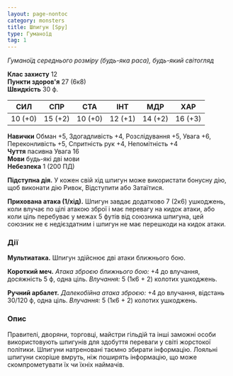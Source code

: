 ```yaml
---
layout: page-nontoc
category: monsters
title: Шпигун [Spy]
type: Гуманоїд
tag: 1
---
```


_Гуманоїд середнього розміру (будь-яка раса), будь-який світогляд_

**Клас захисту** 12    
**Пункти здоров'я** 27 (6к8)    
**Швидкість** 30 ф.

| СИЛ     | СПР     | СТА     | ІНТ     | МДР     | ХАР     |
| ------- | ------- | ------- | ------- | ------- | ------- |
| 10 (+0) | 15 (+2) | 10 (+0) | 12 (+1) | 14 (+2) | 16 (+3) |

**Навички** Обман +5, Здогадливість +4, Розслідування +5, Увага +6, Переконливість +5, Спритність рук +4, Непомітність +4    
**Чуття** пасивна Увага 16    
**Мови** будь-які дві мови    
**Небезпека** 1 (200 ПД)

**Підступна дія.** У кожен свій хід шпигун може використати бонусну дію, щоб виконати дію Ривок, Відступити або Затаїтися.    

**Прихована атака (1/хід).** Шпигун завдає додатково 7 (2к6) ушкоджень, коли влучає по цілі атакою зброї і має перевагу на кидок атаки, або коли ціль перебуває у межах 5 футів від союзника шпигуна, цей союзник не є недієздатним і шпигун не має перешкоди на кидок атаки.

### Дії
**Мультиатака.** Шпигун здійснює дві атаки ближнього бою.    

**Короткий меч.** _Атака зброєю ближнього бою:_ +4 до влучання, досяжність 5 ф, одна ціль. _Влучання:_ 5 (1к6 + 2) колотих ушкоджень.    

**Ручний арбалет.** _Далекобійна атака зброєю:_ +4 до влучання, відстань 30/120 ф, одна ціль. _Влучання:_ 5 (1к6 + 2) колотих ушкоджень.

### Опис
Правителі, дворяни, торговці, майстри гільдій та інші заможні особи використовують шпигунів для здобуття переваги у світі жорстокої політики. Шпигуни натреновані таємно збирати інформацію. Лояльні шпигуни скоріше вмруть, ніж поширять інформацію, що може скомпрометувати їх чи їхніх наймачів. 
